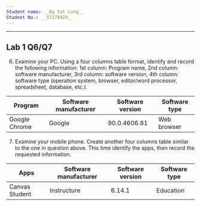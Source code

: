 ```yaml
---
Student name: __Ng Yat Lung__
Studnet No.: __57170429__
---
```





---
## Lab 1 Q6/Q7

6. Examine your PC. Using a four columns table format, identify and record
the following information: 1st column: Program name, 2nd column:
software manufacturer, 3rd column: software version, 4th column:
software type (operation system, browser, editor/word processor,
spreadsheet, database, etc.). 

| Program | Software manufacturer | Software version | Software type |
| ------- | --------------------- | ---------------- | ------------- |
| Google Chrome | Google | 90.0.4606.81 | Web browser |

7. Examine your mobile phone. Create another four columns table similar to
the one in question above. This time identify the apps, then record the
requested information.

| Apps | Software manufacturer | Software version | Software type |
| ---- | --------------------- | ---------------- | ------------- |
| Canvas Student | Instructure | 6.14.1 | Education |